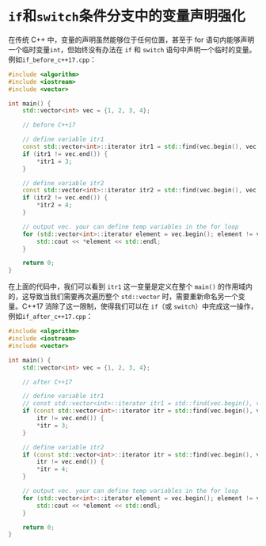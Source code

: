 # `if`和`switch`条件分支中的变量声明强化

在传统 C++ 中，变量的声明虽然能够位于任何位置，甚至于 for 语句内能够声明一个临时变量`int`，但始终没有办法在 `if` 和 `switch` 语句中声明一个临时的变量。例如`if_before_c++17.cpp`：

```cpp
#include <algorithm>
#include <iostream>
#include <vector>

int main() {
    std::vector<int> vec = {1, 2, 3, 4};

    // before C++17

    // define variable itr1
    const std::vector<int>::iterator itr1 = std::find(vec.begin(), vec.end(), 2);
    if (itr1 != vec.end()) {
        *itr1 = 3;
    }

    // define variable itr2
    const std::vector<int>::iterator itr2 = std::find(vec.begin(), vec.end(), 3);
    if (itr2 != vec.end()) {
        *itr2 = 4;
    }

    // output vec. your can define temp variables in the for loop
    for (std::vector<int>::iterator element = vec.begin(); element != vec.end(); ++element) {
        std::cout << *element << std::endl;
    }

    return 0;
}
```

在上面的代码中，我们可以看到 `itr1` 这一变量是定义在整个 `main()` 的作用域内的，这导致当我们需要再次遍历整个 `std::vector` 时，需要重新命名另一个变量。C++17 消除了这一限制，使得我们可以在 `if`（或 `switch`）中完成这一操作，例如`if_after_c++17.cpp`：

```cpp
#include <algorithm>
#include <iostream>
#include <vector>

int main() {
    std::vector<int> vec = {1, 2, 3, 4};

    // after C++17

    // define variable itr1
    // const std::vector<int>::iterator itr1 = std::find(vec.begin(), vec.end(), 2);
    if (const std::vector<int>::iterator itr = std::find(vec.begin(), vec.end(), 2);
        itr != vec.end()) {
        *itr = 3;
    }

    // define variable itr2
    if (const std::vector<int>::iterator itr = std::find(vec.begin(), vec.end(), 3);
        itr != vec.end()) {
        *itr = 4;
    }

    // output vec. your can define temp variables in the for loop
    for (std::vector<int>::iterator element = vec.begin(); element != vec.end(); ++element) {
        std::cout << *element << std::endl;
    }

    return 0;
}
```


